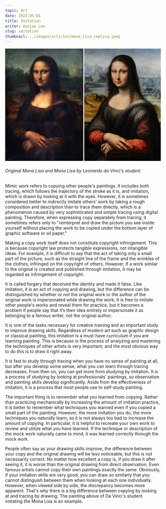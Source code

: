 ```yaml
---
topic: Art
date: 2023-05-01
title: Imitation
writer: Hyojae Lee
slug: imitation
thumbnail: ../images/articles/mona_lisa_replica.jpeg 
---
```

![original-mona-lisa-and-replica-by-student](../images/articles/mona_lisa_replica.jpeg)
###### *Original Mona Lisa and Mona Lisa by Leonardo da Vinci's student.*

Mimic work refers to copying other people's paintings. It includes both tracing, which follows the trajectory of the stroke as it is, and imitation, which is drawn by looking at it with the eyes. However, it is sometimes considered better to indirectly imitate others’ work by taking a rough composition and description than to trace them directly, which is a phenomenon caused by very sophisticated and simple tracing using digital painting. Therefore, when expressing copy separately from tracing, it sometimes refers only to "reinterpret and draw the picture you see inside yourself without placing the work to be copied under the bottom layer of graphic software or oil paper."

Making a copy work itself does not constitute copyright infringement. This is because copyright law protects tangible expressions, not intangible ideas. For example, it is difficult to say that the act of taking only a small part of the picture, such as the straight line of the frame and the wrinkles of the clothes, infringed on the copyright of others. However, if a work similar to the original is created and published through imitation, it may be regarded as infringement of copyright. 

It is called forgery that deceived the identity and made it false. Like imitation, it is an act of copying and drawing, but the difference can be distinguished by whether or not the original work or the author of the original work is impersonated while drawing the work. It is free to imitate other people's works and reveal them for practice, but it becomes a problem if people say that it’s their idea entirely or impersonate it as belonging to a famous writer, not the original author. 

It is one of the tasks necessary for creative training and an important study to improve drawing skills. Regardless of modern art such as graphic design or classical painting, this imitation is a must-have curriculum if you are learning painting. This is because in the process of analyzing and mastering the techniques of other artists is very important, and the most obvious way to do this is to draw it right away.

It is fast to study through tracing when you have no sense of painting at all, but after you develop some sense, what you can learn through tracing decreases. From then on, you can get more from studying by imitation. It is a process of studying by looking at professionals' paintings, so observation and painting skills develop significantly. Aside from the effectiveness of imitation, it is a process that most people use to self-study painting.

The important thing is to remember what you learned from copying. Rather than practicing mechanically by increasing the amount of imitation practice, it is better to remember what techniques you learned even if you copied a small part of the painting. However, the more imitation you do, the more techniques you naturally learn, so it is not always too bad to increase the amount of copying. In particular, it is helpful to recreate your own work to  review and utilize what you have learned. If the technique or description of the mock work naturally came to mind, it was learned correctly through the mock work.

People often say as your drawing skills improve, the difference between your copy and the original drawing will be less noticeable, but this is not necessarily correct. No matter how excellent a copy is, if you draw it after seeing it, it is worse than the original drawing from direct observation. Even famous artists cannot copy their own paintings exactly the same. Obviously, if your imitation skills are very good, you can draw so similarly that you cannot distinguish between them when looking at each one individually. However, when viewed side by side, the discrepancy becomes more apparent. That's why there is a big difference between copying by looking at and tracing by drawing. The painting above of Da Vinci's student imitating the Mona Lisa is an example.